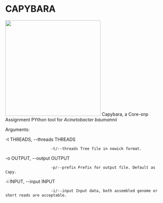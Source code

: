 # CAPYBARA
<img src="https://github.com/Zhou-lab-SUDA/CAPYBARA/blob/main/icon.png" width="300px">
Capybara, a Core-snp Assignment PYthon tool for <i>Acinetobacter baumannii</i>

Arguments:

  -t THREADS, --threads THREADS
  
                        -t/--threads Tree file in newick format.
  -o OUTPUT, --output OUTPUT
  
                        -p/--prefix Prefix for output file. Default as Capy.
  -i INPUT, --input INPUT
  
                        -i/--input Input data, both assembled genome or short reads are acceptable.
